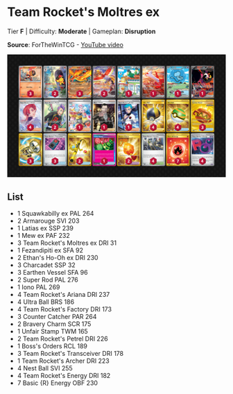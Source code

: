 # Team Rocket's Moltres ex

Tier **F** | Difficulty: **Moderate** | Gameplan: **Disruption**

**Source**: ForTheWinTCG - [YouTube video](www.youtube.com/watch?v=41xpgeWlJ0I)

![decklist](../../!Images/Standard/17SVI-DRI/Team%20Rocket%27s%20Moltres%20ex.png)

## List
* 1 Squawkabilly ex PAL 264
* 2 Armarouge SVI 203
* 1 Latias ex SSP 239
* 1 Mew ex PAF 232
* 3 Team Rocket's Moltres ex DRI 31
* 1 Fezandipiti ex SFA 92
* 2 Ethan's Ho-Oh ex DRI 230
* 3 Charcadet SSP 32
* 3 Earthen Vessel SFA 96
* 2 Super Rod PAL 276
* 1 Iono PAL 269
* 4 Team Rocket's Ariana DRI 237
* 4 Ultra Ball BRS 186
* 4 Team Rocket's Factory DRI 173
* 3 Counter Catcher PAR 264
* 2 Bravery Charm SCR 175
* 1 Unfair Stamp TWM 165
* 2 Team Rocket's Petrel DRI 226
* 1 Boss's Orders RCL 189
* 3 Team Rocket's Transceiver DRI 178
* 1 Team Rocket's Archer DRI 223
* 4 Nest Ball SVI 255
* 4 Team Rocket's Energy DRI 182
* 7 Basic {R} Energy OBF 230